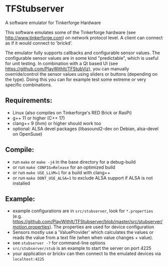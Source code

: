 TFStubserver
============

A software emulator for Tinkerforge Hardware

This software emulates some of the Tinkerforge hardware (see
http://www.tinkerforge.com) on network protocol level. A client
can connect as if it would connect to 'brickd'.


The emulator fully supports callbacks and configurable sensor values. The 
configurable sensor values are in some kind "predictable", which is useful
for unit testing.
In combination with a Qt based UI (see https://github.com/PlayWithIt/TFStubViz),
you can manually override/control the sensor values using sliders or buttons
(depending on the type). Doing this you can for example test some extreme or
very specific combinations.

Requirements:
-------------
* Linux (also compiles on Tinkerforge's RED Brick or RasPi)
* g++ 11 or higher (C++ 17)
* clang++ 9 (llvm) or higher should work too
* optional: ALSA devel packages (libasound2-dev on Debian, alsa-devel on OpenSuse)

Compile:
--------
* run ``make`` or ``make -j4`` in the base directory for a debug-build
* or run ``make CONFIG=Release`` for an optimized build
* or run ``make USE_LLVM=1`` for a build with clang++
* or run ``make DONT_USE_ALSA=1`` to exclude ALSA support if ALSA is not installed

Example:
--------
* example configurations are in ``src/stubserver``, look for ``*.properties``
  (e.g. https://github.com/PlayWithIt/TFStubserver/blob/master/src/stubserver/motion.properties). The properties are used for device
  configuration
* Sensors mostly use a 'ValueProvider' which calculates the values or reads
  the value from a text file (when when value changes + value).
* see ``stubserver -?`` for command-line options
* ``src/stubserver/stub`` is an example to start the server on port 4225
* your application or brickv can then connect to the emulated devices via
  ``localhost:4225``
